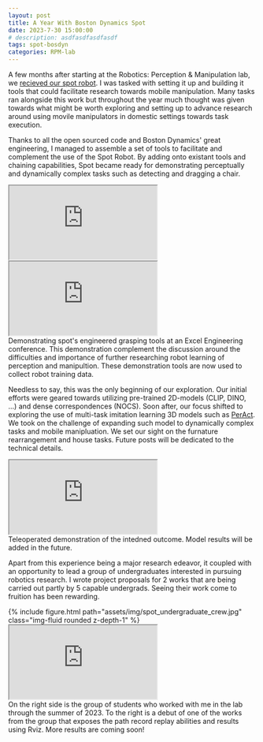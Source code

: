 ```yaml
---
layout: post
title: A Year With Boston Dynamics Spot
date: 2023-7-30 15:00:00
# description: asdfasdfasdfasdf
tags: spot-bosdyn
categories: RPM-lab
---
```

A few months after starting at the Robotics: Perception & Manipulation lab, we [recieved our spot robot](https://cse.umn.edu/cs/news/desingh-lab-unpacks-first-spot-robot-boston-dynamics). I was tasked with setting it up and building it tools that could facilitate research towards mobile manipulation. Many tasks ran alongside this work but throughout the year much thought was given towards what might be worth exploring and setting up to advance research around using movile manipulators in domestic settings towards task execution.

Thanks to all the open sourced code and Boston Dynamics' great engineering, I managed to assemble a set of tools to facilitate and complement the use of the Spot Robot. By adding onto existant tools and chaining capabilities, Spot became ready for demonstrating perceptually and dynamically complex tasks such as detecting and dragging a chair.

<div class="row mt-2">
    <div class="col-sm mt-2 mt-md-0">
        <!-- {% include video.html path="assets/video/excel_spot_chair/tracking_chair.mp4" class="img-fluid rounded z-depth-1" controls=true autoplay=true %} -->
        <iframe src="https://drive.google.com/file/d/1CRGFCi3UDZxn60pNHLN6Q5gQvilM__WB/preview?mute=1" allow="autoplay"></iframe>
    </div>
    <div class="col-sm mt-2 mt-md-0">
        <!-- {% include video.html path="assets/video/excel_spot_chair/grabbing_chair.mp4" class="img-fluid rounded z-depth-1" controls=true %} -->
        <iframe src="https://drive.google.com/file/d/1HjGXmrSYA209F4m5mcokDUraG6_SgnAC/preview?mute=1" allow="autoplay"></iframe>
    </div>
</div>
<div class="caption">
    Demonstrating spot's engineered grasping tools at an Excel Engineering conference. This demonstration complement the discussion around the difficulties and importance of further researching robot learning of perception and manipultion. These demonstration tools are now used to collect robot training data.
</div>

Needless to say, this was the only beginning of our exploration. Our initial efforts were geared towards utilizing pre-trained 2D-models (CLIP, DINO, ...) and dense correspondences (NOCS). Soon after, our focus shifted to exploring the use of multi-task imitation learning 3D models such as [PerAct](https://peract.github.io/). We took on the challenge of expanding such model to dynamically complex tasks and mobile manipluation. We set our sight on the furnature rearrangement and house tasks. Future posts will be dedicated to the technical details.

<div class="container">
<div class="row justify-content-md-center">
    <div class="col-6">
        <!-- {% include video.html path="assets/video/20230429_spot_chair_pitch_final.mp4" class="img-fluid rounded z-depth-1" controls=true autoplay=true %} -->
        <iframe src="https://drive.google.com/file/d/12V2PiA86X8rsWzxrB732bLIm3iUmxYQI/preview?mute=1" allow="autoplay"></iframe>
    </div>
</div>
    <div class="caption">
        Teleoperated demonstration of the intedned outcome. Model results will be added in the future.
    </div>
</div>

Apart from this experience being a major research edeavor, it coupled with an opportunity to lead a group of undergraduates interested in pursuing robotics research. I wrote project proposals for 2 works that are being carried out partly by 5 capable undergrads. Seeing their work come to fruition has been rewarding.

<div class="container">
    <div class="row justify-content-md-center">
        <div class="col-4">
            {% include figure.html path="assets/img/spot_undergraduate_crew.jpg" class="img-fluid rounded z-depth-1" %}
        </div>
        <div class="col-8">
            <!-- {% include video.html path="https://drive.google.com/file/d/1otIK2uVudY0fnEes0oEtdQRIl3rkCZU9/preview" class="img-fluid rounded z-depth-1" controls=true autoplay=true %} -->
            <iframe src="https://drive.google.com/file/d/1otIK2uVudY0fnEes0oEtdQRIl3rkCZU9/preview?mute=1" allow="autoplay"></iframe>
        </div>
    </div>
    <div class="caption">
        On the right side is the group of students who worked with me in the lab through the summer of 2023. To the right is a debut of one of the works from the group that exposes the path record replay abilities and results using Rviz. More results are coming soon!
    </div>
</div>
